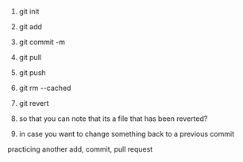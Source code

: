 1) git init
2) git add
3) git commit -m
4) git pull
5) git push

1) git rm --cached <file>
2) git revert
3) so that you can note that its a file that has been reverted?
4) in case you want to change something back to a previous commit 

practicing another add, commit, pull request